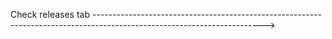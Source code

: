 Check releases tab ------------------------------------------------------------------------------------------------------------------------>
